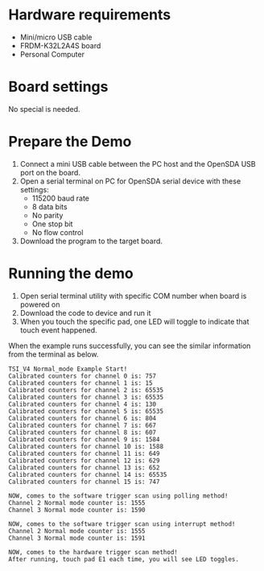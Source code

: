 Hardware requirements
=====================
- Mini/micro USB cable
- FRDM-K32L2A4S board
- Personal Computer

Board settings
==============
No special is needed.

Prepare the Demo
================
1.  Connect a mini USB cable between the PC host and the OpenSDA USB port on the board.
2.  Open a serial terminal on PC for OpenSDA serial device with these settings:
    - 115200 baud rate
    - 8 data bits
    - No parity
    - One stop bit
    - No flow control
3.  Download the program to the target board.

Running the demo
================
1. Open serial terminal utility with specific COM number when board is powered on
2. Download the code to device and run it
3. When you touch the specific pad, one LED will toggle to indicate that touch event happened.

When the example runs successfully, you can see the similar information from the terminal as below.

~~~~~~~~~~~~~~~~~~~~~~~~~~~~~~~~~~~~~~~~~~~~~~~~~~~~~~~~~~~~~~
TSI_V4 Normal_mode Example Start!
Calibrated counters for channel 0 is: 757
Calibrated counters for channel 1 is: 15
Calibrated counters for channel 2 is: 65535
Calibrated counters for channel 3 is: 65535
Calibrated counters for channel 4 is: 130
Calibrated counters for channel 5 is: 65535
Calibrated counters for channel 6 is: 804
Calibrated counters for channel 7 is: 667
Calibrated counters for channel 8 is: 607
Calibrated counters for channel 9 is: 1584
Calibrated counters for channel 10 is: 1588
Calibrated counters for channel 11 is: 649
Calibrated counters for channel 12 is: 629
Calibrated counters for channel 13 is: 652
Calibrated counters for channel 14 is: 65535
Calibrated counters for channel 15 is: 747

NOW, comes to the software trigger scan using polling method!
Channel 2 Normal mode counter is: 1555 
Channel 3 Normal mode counter is: 1590 

NOW, comes to the software trigger scan using interrupt method!
Channel 2 Normal mode counter is: 1555 
Channel 3 Normal mode counter is: 1591 

NOW, comes to the hardware trigger scan method!
After running, touch pad E1 each time, you will see LED toggles.
~~~~~~~~~~~~~~~~~~~~~~~~~~~~~~~~~~~~~~~~~~~~~~~~~~~~~~~~~~~~~~~
